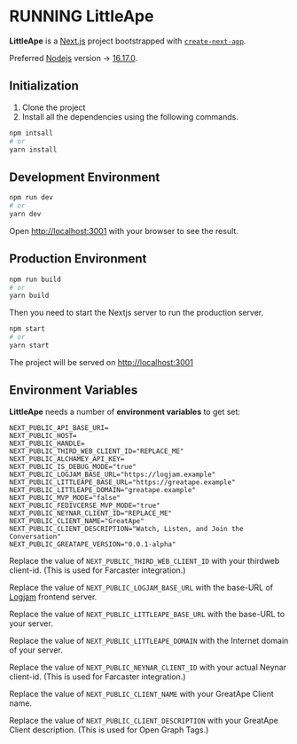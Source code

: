 # RUNNING LittleApe

**LittleApe** is a [Next.js](https://nextjs.org/) project bootstrapped with [`create-next-app`](https://github.com/vercel/next.js/tree/canary/packages/create-next-app).

Preferred [Nodejs](https://nodejs.org/) version -> [16.17.0](https://nodejs.org/dist/v16.17.0).

## Initialization

1. Clone the project
2. Install all the dependencies using the following commands.

```bash
npm intsall
# or
yarn install
```

## Development Environment

```bash
npm run dev
# or
yarn dev
```

Open [http://localhost:3001](http://localhost:3001) with your browser to see the result.

## Production Environment

```bash
npm run build
# or
yarn build
```

Then you need to start the Nextjs server to run the production server.

```bash
npm start
# or
yarn start
```

The project will be served on [http://localhost:3001](http://localhost:3001)

## Environment Variables

**LittleApe** needs a number of **environment variables** to get set:

```
NEXT_PUBLIC_API_BASE_URI=
NEXT_PUBLIC_HOST=
NEXT_PUBLIC_HANDLE=
NEXT_PUBLIC_THIRD_WEB_CLIENT_ID="REPLACE_ME"
NEXT_PUBLIC_ALCHAMEY_API_KEY=
NEXT_PUBLIC_IS_DEBUG_MODE="true"
NEXT_PUBLIC_LOGJAM_BASE_URL="https://logjam.example"
NEXT_PUBLIC_LITTLEAPE_BASE_URL="https://greatape.example"
NEXT_PUBLIC_LITTLEAPE_DOMAIN="greatape.example"
NEXT_PUBLIC_MVP_MODE="false"
NEXT_PUBLIC_FEDIVCERSE_MVP_MODE="true"
NEXT_PUBLIC_NEYNAR_CLIENT_ID="REPLACE_ME"
NEXT_PUBLIC_CLIENT_NAME="GreatApe"
NEXT_PUBLIC_CLIENT_DESCRIPTION="Watch, Listen, and Join the Conversation"
NEXT_PUBLIC_GREATAPE_VERSION="0.0.1-alpha"
```

Replace the value of `NEXT_PUBLIC_THIRD_WEB_CLIENT_ID` with your thirdweb client-id.
(This is used for Farcaster integration.)

Replace the value of `NEXT_PUBLIC_LOGJAM_BASE_URL` with the base-URL of [Logjam](../apps/logjam/) frontend server.

Replace the value of `NEXT_PUBLIC_LITTLEAPE_BASE_URL` with the base-URL to your server.

Replace the value of `NEXT_PUBLIC_LITTLEAPE_DOMAIN` with the Internet domain of your server.

Replace the value of `NEXT_PUBLIC_NEYNAR_CLIENT_ID` with your actual Neynar client-id.
(This is used for Farcaster integration.)

Replace the value of `NEXT_PUBLIC_CLIENT_NAME` with your GreatApe Client name.

Replace the value of `NEXT_PUBLIC_CLIENT_DESCRIPTION` with your GreatApe Client description.
(This is used for Open Graph Tags.)